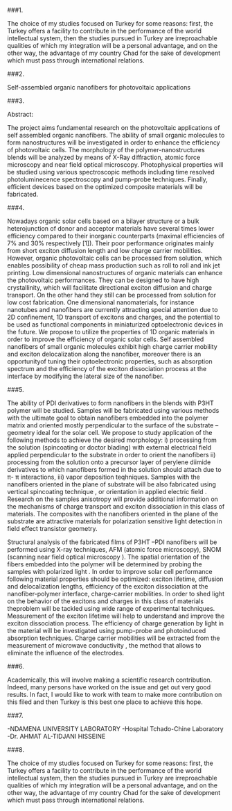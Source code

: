 ###1.

The choice of my studies focused on Turkey for some reasons: first, the
Turkey offers a facility to contribute in the performance of the world intellectual system, then the studies
pursued in Turkey are irreproachable qualities of which my integration will be a personal advantage, and on the other way, the advantage of my country Chad for the sake of development which must pass
through international relations.


###2.

Self-assembled organic nanofibers for photovoltaic applications

###3.

Abstract:

The project aims fundamental research on the photovoltaic applications of self assembled
organic nanofibers. The ability of small organic molecules to form nanostructures will be
investigated in order to enhance the efficiency of photovoltaic cells. The morphology of
the polymer-nanostructures blends will be analyzed by means of X-Ray diffraction,
atomic force microscopy and near field optical microscopy. Photophysical properties will
be studied using various spectroscopic methods including time resolved
photoluminecence spectroscopy and pump-probe techniques. Finally, efficient devices
based on the optimized composite materials will be fabricated.

###4.

Nowadays organic solar cells based on a bilayer structure or a bulk heterojunction
of donor and acceptor materials have several times lower efficiency compared to their
inorganic counterparts (maximal efficiencies of 7% and 30% respectively [1]). Their
poor performance originates mainly from short exciton diffusion length and low charge
carrier mobilities. However, organic photovoltaic cells can be processed from solution,
which enables possibility of cheap mass production such as roll to roll and ink jet
printing.
Low dimensional nanostructures of organic materials can enhance the
photovoltaic performances. They can be designed to have high crystallinity, which will
facilitate directional exciton diffusion and charge transport. On the other hand they still
can be processed from solution for low cost fabrication.
One dimensional nanomaterials, for instance nanotubes and nanofibers are
currently attracting special attention due to 2D confinement, 1D transport of excitons and
charges, and the potential to be used as functional components in miniaturized
optoelectronic devices in the future. We propose to utilize the
properties of 1D organic materials in order to improve the efficiency of organic solar
cells.
Self assembled nanofibers of small organic molecules exhibit high charge carrier
mobility and exciton delocalization along the nanofiber, moreover there is an opportunityof tuning their optoelectronic properties, such as absorption spectrum and the efficiency
of the exciton dissociation process at the interface by modifying the lateral size of the
nanofiber.

###5.

The ability of PDI derivatives to form nanofibers in the blends with P3HT
polymer will be studied. Samples will be fabricated using various methods with the
ultimate goal to obtain nanofibers embedded into the polymer matrix and oriented mostly
perpendicular to the surface of the substrate – geometry ideal for the solar cell.
We propose to study application of the following methods to achieve the desired
morphology:
i)
processing from the solution (spincoating or doctor blading) with
external electrical field applied perpendicular to the substrate in order
to orient the nanofibers 
ii)
processing from the solution onto a precursor layer of perylene diimide
derivatives to which nanofibers formed in the solution should attach
due to π- π interactions,
iii)
vapor deposition teqhniques.
Samples with the nanofibers oriented in the plane of substrate will be also
fabricated using vertical spincoating technique , or orientation in applied electric
field .
Research on the samples anisotropy will provide additional information on the
mechanisms of charge transport and exciton dissociation in this class of materials. The
composites with the nanofibers oriented in the plane of the substrate are attractive
materials for polarization sensitive light detection in field effect transistor geometry.

Structural analysis of the fabricated films of P3HT –PDI nanofibers will be
performed using X-ray techniques, AFM (atomic force microscopy), SNOM (scanning
near field optical microscopy ). The spatial orientation of the fibers embedded into
the polymer will be determined by probing the samples with polarized light .
In order to improve solar cell performance following material properties should
be optimized: exciton lifetime, diffusion and delocalization lengths, efficiency of the
exciton dissociation at the nanofiber-polymer interface, charge-carrier mobilities. In order
to shed light on the behavior of the excitons and charges in this class of materials theproblem will be tackled using wide range of experimental techniques. Measurement of
the exciton lifetime will help to understand and improve the exciton dissociation process.
The efficiency of charge generation by light in the material will be investigated using
pump-probe and photoinduced absorption techniques. Charge carrier mobilities will be
extracted from the measurement of microwave conductivity , the method that allows
to eliminate the influence of the electrodes.

###6.

Academically, this will involve making a scientific research contribution. Indeed, many persons have worked on the issue and get out very good results. 
In fact, I would like to work with team to make more contribution on this filed and then Turkey is this best one place to achieve this hope. 


###7.

-NDAMENA UNIVERSITY LABORATORY
-Hospital Tchado-Chine Laboratory
-Dr. AHMAT AL-TIDJANI HISSEINE


###8. 

The choice of my studies focused on Turkey for some reasons: first, the
Turkey offers a facility to contribute in the performance of the world intellectual system, then the studies
pursued in Turkey are irreproachable qualities of which my integration will be a personal advantage, and on the other way, the advantage of my country Chad for the sake of development which must pass
through international relations.

